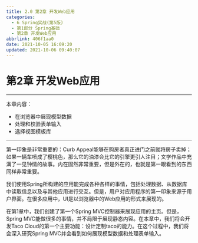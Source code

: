 ```yaml
---
title: 2.0 第2章 开发Web应用
categories:
  - 6 Spring实战(第5版)
  - 第1部分 Spring基础
  - 第2章 开发Web应用
abbrlink: 406f1aa0
date: 2021-10-05 16:09:20
updated: 2021-10-06 09:40:07
---
```

# 第2章 开发Web应用
___
本章内容：
- 在浏览器中展现模型数据
- 处理和校验表单输入
- 选择视图模板库
___

第一印象是非常重要的：Curb Appeal能够在购房者真正进门之前就将房子卖掉；如果一辆车喷成了樱桃色，那么它的油漆会比它的引擎更引人注目；文学作品中充满了一见钟情的故事。内在固然非常重要，但是外在的，也就是第一眼看到的东西同样非常重要。

我们使用Spring所构建的应用能完成各种各样的事情，包括处理数据、从数据库中读取信息以及与其他应用进行交互。但是，用户对应用程序的第一印象来源于用户界面。在很多应用中，UI是以浏览器中的Web应用的形式来展现的。

在第1章中，我们创建了第一个Spring MVC控制器来展现应用的主页。但是，Spring MVC能做很多的事情，并不局限于展现静态内容。在本章中，我们将会开发Taco Cloud的第一个主要功能：设计定制taco的能力。在这个过程中，我们将会深入研究Spring MVC并会看到如何展现模型数据和处理表单输入。
